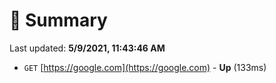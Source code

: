# 📖 Summary
Last updated: **5/9/2021, 11:43:46 AM**

- `GET` [https://google.com](https://google.com) - **Up** (133ms)
